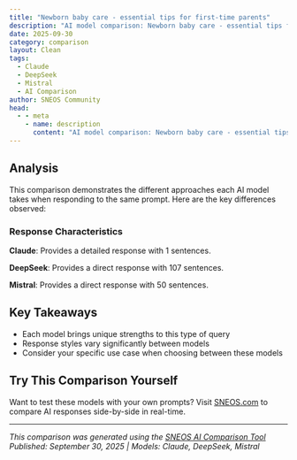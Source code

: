 ```yaml
---
title: "Newborn baby care - essential tips for first-time parents"
description: "AI model comparison: Newborn baby care - essential tips for first-time parents..."
date: 2025-09-30
category: comparison
layout: Clean
tags:
  - Claude
  - DeepSeek
  - Mistral
  - AI Comparison
author: SNEOS Community
head:
  - - meta
    - name: description
      content: "AI model comparison: Newborn baby care - essential tips for first-time parents..."
---
```


<ChatComparison
  title="Newborn baby care - essential tips for first-time parents"
  prompt="Newborn baby care - essential tips for first-time parents"
  :responses='{"Claude": "# Newborn Baby Care: Essential Tips for First-Time Parents\n\n## **Feeding Your Baby**\n\n### Breastfeeding\n- **Frequency**: Feed every 2-3 hours (8-12 times per day)\n- **Signs of hunger**: Rooting, sucking motions, fussiness\n- **Proper latch**: Baby\u0027s mouth should cover most of the areola\n- **Duration**: 15-20 minutes per breast initially\n\n### Formula Feeding\n- **Amount**: 1-3 oz every 2-4 hours in first weeks\n- **Preparation**: Always follow formula instructions exactly\n- **Temperature**: Room temperature or slightly warm\n- **Sterilization**: Clean bottles and nipples thoroughly\n\n## **Sleep Safety \u0026 Patterns**\n\n### Safe Sleep Guidelines\n- Always place baby on their **back** to sleep\n- Use a **firm mattress** with fitted sheet only\n- **No blankets, pillows, or toys** in crib\n- Room-sharing (not bed-sharing) is recommended\n\n### Sleep Expectations\n- Newborns sleep 14-17 hours per day\n- Sleep cycles are 2-4 hours initially\n- Day/night confusion is normal for first 6-8 weeks\n\n## **Diaper Changing**\n\n### Basics\n- Change every 2-3 hours or when soiled\n- Clean thoroughly with wipes or warm water\n- Apply diaper cream if needed for rash prevention\n- Ensure diaper isn\u0027t too tight or loose\n\n### Signs of Problems\n- Persistent diaper rash\n- Strong-smelling urine\n- No wet diapers for 6\u002B hours\n\n## **Bathing Your Newborn**\n\n### First Weeks\n- **Sponge baths** until umbilical cord heals\n- 2-3 times per week is sufficient\n- Use lukewarm water and mild baby soap\n- Support head and neck at all times\n\n### Bath Safety\n- Never leave baby alone, even for seconds\n- Water temperature: 98-100\u00B0F (37-38\u00B0C)\n- Fill tub with only 2-3 inches of water\n\n## **Health \u0026 Medical Care**\n\n### Normal Newborn Characteristics\n- Soft spots (fontanelles) on head\n- Irregular breathing patterns\n- Frequent hiccups and sneezing\n- Peeling skin in first weeks\n\n### When to Call the Doctor\n**Immediate attention needed:**\n- Fever over 100.4\u00B0F (38\u00B0C)\n- Difficulty breathing\n- Persistent vomiting\n- Signs of dehydration\n- Extreme lethargy or difficulty waking\n\n### Regular Checkups\n- First visit within 3-5 days after birth\n- Follow recommended vaccination schedule\n- Track growth and development milestones\n\n## **Soothing a Crying Baby**\n\n### Common Reasons for Crying\n- Hunger\n- Need for diaper change\n- Tiredness\n- Overstimulation\n- Need for comfort/attention\n\n### Soothing Techniques\n- **Swaddling**: Wrap snugly in blanket\n- **Shushing**: Make gentle \u0022shh\u0022 sounds\n- **Swinging**: Gentle rocking or bouncing\n- **Sucking**: Pacifier or clean finger\n- **Side/stomach position**: While awake and supervised\n\n## **Understanding Your Baby\u0027s Cues**\n\n### Hunger Cues\n- Rooting and turning toward breast/bottle\n- Sucking on hands or lips\n- Smacking lips\n- Early fussiness\n\n### Tired Cues\n- Yawning\n- Rubbing eyes\n- Becoming fussy or cranky\n- Staring blankly\n\n### Overstimulation Signs\n- Turning away from stimulation\n- Arching back\n- Clenched fists\n- Crying that\u0027s hard to soothe\n\n## **Bonding and Development**\n\n### Bonding Activities\n- Skin-to-skin contact\n- Talking and singing to baby\n- Making eye contact during feeding\n- Gentle massage\n\n### Early Development\n- Babies can see 8-12 inches initially\n- They recognize parents\u0027 voices from birth\n- Tummy time is important for development (when awake and supervised)\n\n## **Self-Care for Parents**\n\n### Essential Reminders\n- **Rest when baby sleeps** - housework can wait\n- **Accept help** from family and friends\n- **Take breaks** - it", "DeepSeek": "Of course! Congratulations! Becoming a first-time parent is a beautiful, overwhelming, and incredible journey. This guide breaks down the absolute essentials into manageable chunks. Remember, you will learn and become an expert on *your* baby faster than you think.\n\n### The Golden Rule for New Parents\n**Trust your instincts.** You will get a lot of advice (solicited and unsolicited). Listen, smile, nod, and then do what feels right for you and your baby. You know them better than anyone.\n\n---\n\n### 1. The First Few Days: Survival Mode\n\nThis phase is all about recovery (for mom) and adjustment (for everyone).\n\n* **Feeding is #1:** Whether breastfeeding or formula-feeding, expect to feed your baby **8-12 times in 24 hours** (that\u0027s every 2-3 hours). Watch for hunger cues: rooting (turning head with open mouth), sucking on hands, and fussing. Don\u0027t wait for a full cry.\n * **Breastfeeding:** It can be challenging. Seek help from a lactation consultant if you\u0027re in pain or baby isn\u0027t latching well. It shouldn\u0027t be excruciating.\n * **Formula Feeding:** Follow package instructions precisely. It\u2019s a wonderful way to nourish your baby.\n* **Sleep When the Baby Sleeps:** This is clich\u00E9 but true. Let the dishes and laundry wait. Your rest is more important than a spotless house.\n* **Diaper Output is a Key Sign:** In the first week, track wet and dirty diapers. This is the best indicator that baby is getting enough milk. The hospital will give you a guide, but generally, you should see increasing numbers each day.\n* **The Umbilical Cord Stump:** Keep it clean and dry. Fold the diaper down so it doesn\u0027t cover it. It will fall off on its own in 1-3 weeks. A little dried blood is normal.\n* **Visitors:** Set boundaries. It\u0027s okay to ask people to wash their hands, avoid visiting if they\u0027re sick, and to keep visits short. Don\u0027t feel pressured to host.\n\n---\n\n### 2. Mastering the Basics\n\n#### **A. Diapering**\n* **Supplies:** Have a station with diapers, wipes, a change pad, and diaper cream (use a barrier cream like zinc oxide at every change to prevent rash).\n* **Frequency:** Change every 2-3 hours, or immediately after they poop.\n* **The Wipe:** For girls, **wipe front to back** to prevent UTIs.\n\n#### **B. Bathing**\n* **Sponge baths only** until the umbilical cord stump falls off.\n* **Frequency:** 2-3 times a week is plenty. Too much bathing can dry out their sensitive skin.\n* **Safety First:**\n * Gather everything (tub, towel, washcloth, clean diaper, clothes) *before* you start.\n * **Never, ever** leave the baby unattended, not even for a second.\n * Test the water with your wrist or elbow\u2014it should be warm, not hot.\n\n#### **C. Dressing Your Baby**\n* **The General Rule:** Dress your baby in **one more layer than you are comfortable wearing.**\n* **Check for Comfort:** Feel their chest or back of their neck. Hands and feet are often cool and are not a good indicator.\n* **Avoid Overheating:** This is a SIDS risk factor. No hats indoors once you\u0027re home from the hospital unless the room is very cold.\n\n#### **D. Soothing a Crying Baby**\nBabies cry. It\u0027s their only way to communicate. Run through this checklist:\n1. **Hunger:** Offer a feed.\n2. **Diaper:** Check for wetness or poop.\n3. **Sleep:** Are they overtired? Help them sleep.\n4. **Comfort:** Do they need to be held, swaddled, or rocked?\n5. **Gas:** Try gentle tummy massage or bicycling their legs.\n\n**Soothing Techniques:** The **5 S\u0027s** from Dr. Harvey Karp\u0027s \u0022Happiest Baby on the Block\u0022 are magic for many:\n1. **Swaddle** (snugly, with arms down).\n2. **Side or Stomach** position (while holding them, *never* for sleep).\n3. **Shush** (a loud \u0022shush\u0022 sound right near their ear, or use a white noise machine).\n4. **Swing** (gentle, rhythmic jiggling or rocking).\n5. **Suck** (offer a pacifier or a clean finger).\n\n---\n\n### 3. Safe Sleep is Non-Negotiable\n\nFollow the **ABCs of Safe Sleep** to drastically reduce the risk of SIDS (Sudden Infant Death Syndrome):\n\n* **A - Alone:** Baby should sleep alone in their own sleep space (bassinet, crib). No pillows, toys, blankets, or loose bedding.\n* **B - On their Back:** *Always* place your baby on their back to sleep, for every sleep, until they are 1 year old.\n* **C - In a Crib (or Bassinet):** Use a firm, flat mattress with a fitted sheet only. The sleep space should be in your room, close to your bed, for at least the first 6 months.\n\n---\n\n### 4. Feeding \u0026 Growth\n\n* **Follow Baby\u0027s Lead:** Feed on demand in the early weeks. Their stomach is tiny and empties quickly.\n* **Burping:** Burp them during and after a feed. Try different positions: over your shoulder, sitting on your lap, or lying face-down across your knees.\n* **Growth Spurts:** Around 2-3 weeks, 6 weeks, and 3 months, your baby may want to \u0022cluster feed\u0022 (feed almost constantly for a few hours). This is normal and helps increase your milk supply if breastfeeding.\n* **Trust the Output:** A good number of wet/dirty diapers and steady weight gain at pediatrician check-ups are the best signs they\u0027re getting enough.\n\n---\n\n### 5. Your Well-Being Matters Too\n\n* **The \u0022Fourth Trimester\u0022:** The first three months are a huge adjustment. Be kind to yourselves. You are not just parents; you are also individuals and partners.\n* **Postpartum Emotions:** It\u0027s normal to feel weepy and overwhelmed (\u0022baby blues\u0022). If these feelings are intense, last more than two weeks, or you have thoughts of harming yourself or the baby, **this is postpartum depression/anxiety and you need to talk to your doctor immediately.** It is treatable.\n* **Ask for and Accept Help:** Let people bring you meals, do your laundry, or watch the baby so you can shower or nap.\n* **Connect:** Talk to your partner about how you\u0027re feeling. Text other parent friends. You are not alone.\n\n### Quick Checklist for Your First Trip Out of the House\n* Diapers (pack more than you think you\u0027ll need)\n* Wipes\n* A full change of clothes (for blowouts!)\n* Burp cloths\n* Bottles and formula (if using)\n* A pacifier (if you use one)\n* A blanket for warmth or for a clean surface\n\n**Final Tip:** You will make \u0022mistakes.\u0022 The baby will cry and you won\u0027t know why. You\u0027ll put the diaper on backwards. It\u0027s all part of the process. **You are the perfect parent for your child.** Breathe, cuddle your baby, and take it one day\u2014or one hour\u2014at a time. You\u0027ve got this", "Mistral": "Congratulations on your new baby! Here are some essential tips for first-time parents to help you navigate newborn baby care:\n\n### 1. **Feeding**\n- **Breastfeeding:** If you choose to breastfeed, aim for 8-12 feedings per day. Ensure a good latch to prevent sore nipples and to ensure the baby gets enough milk.\n- **Bottle-Feeding:** If you\u0027re using formula, follow the instructions on the package carefully. Sterilize bottles and nipples before each use.\n- **Burping:** Burp your baby after each feeding to help prevent gas and discomfort.\n\n### 2. **Sleeping**\n- **Safe Sleep Practices:** Always place your baby on their back to sleep to reduce the risk of SIDS (Sudden Infant Death Syndrome). Use a firm, flat sleep surface and avoid soft bedding, pillows, and blankets.\n- **Sleep Environment:** Keep the room at a comfortable temperature (around 68-72\u00B0F or 20-22\u00B0C) and use a sleep sack instead of blankets.\n- **Routine:** Establish a bedtime routine early on, which can include a bath, massage, and a quiet environment.\n\n### 3. **Diapering**\n- **Changing Frequency:** Change your baby\u0027s diaper frequently to prevent diaper rash. Aim for 8-10 changes per day.\n- **Cleaning:** Use warm water and a soft cloth to clean the diaper area. Avoid using wipes with alcohol or fragrances.\n- **Diaper Rash:** Apply a barrier cream or ointment to prevent and treat diaper rash.\n\n### 4. **Bathing**\n- **Sponge Baths:** Until the umbilical cord falls off (usually within 1-2 weeks), give your baby sponge baths.\n- **Bathing Technique:** Use a mild, fragrance-free baby soap and warm water. Support your baby\u0027s head and neck with one hand while washing with the other.\n- **Frequency:** Bathe your baby 2-3 times a week. Daily baths can dry out their skin.\n\n### 5. **Health and Safety**\n- **Vaccinations:** Follow the recommended vaccination schedule to protect your baby from preventable diseases.\n- **Well-Child Visits:** Schedule regular check-ups with your pediatrician to monitor your baby\u0027s growth and development.\n- **Safety Measures:** Baby-proof your home by covering electrical outlets, securing furniture, and keeping small objects out of reach.\n\n### 6. **Comfort and Soothing**\n- **Swaddling:** Swaddling can help your baby feel secure and sleep better. Make sure to swaddle correctly to avoid hip dysplasia.\n- **White Noise:** Use a white noise machine or app to create a soothing environment.\n- **Skin-to-Skin Contact:** Hold your baby close to your skin to promote bonding and comfort.\n\n### 7. **Development**\n- **Tummy Time:** Place your baby on their tummy for short periods each day to strengthen their neck and shoulder muscles.\n- **Interaction:** Talk, sing, and read to your baby to stimulate their cognitive development.\n- **Playtime:** Use age-appropriate toys and activities to encourage motor skills and sensory development.\n\n### 8. **Self-Care for Parents**\n- **Rest:** Take turns with your partner to get enough sleep.\n- **Support:** Don\u0027t hesitate to ask for help from family, friends, or a postpartum doula.\n- **Mental Health:** Pay attention to your own mental health. Postpartum depression is common; seek help if you feel overwhelmed.\n\n### 9. **Bonding**\n- **Skin-to-Skin:** Spend time with your baby skin-to-skin to promote bonding.\n- **Eye Contact:** Make eye contact and smile at your baby to build a strong emotional connection.\n- **Respond to Cries:** Respond promptly to your baby\u0027s cries to build trust and security.\n\n### 10. **Education**\n- **Reading:** Read books and articles about newborn care to stay informed.\n- **Classes:** Consider taking a newborn care class or joining a parenting group for support and advice.\n\nEnjoy this special time with your new baby!"}' 
  published-date="22:46"
/>

## Analysis

This comparison demonstrates the different approaches each AI model takes when responding to the same prompt. Here are the key differences observed:

### Response Characteristics

**Claude**: Provides a detailed response with 1 sentences. 

**DeepSeek**: Provides a direct response with 107 sentences. 

**Mistral**: Provides a direct response with 50 sentences. 

## Key Takeaways

- Each model brings unique strengths to this type of query
- Response styles vary significantly between models
- Consider your specific use case when choosing between these models

## Try This Comparison Yourself

Want to test these models with your own prompts? Visit [SNEOS.com](https://sneos.com) to compare AI responses side-by-side in real-time.

---

*This comparison was generated using the [SNEOS AI Comparison Tool](https://sneos.com)*
*Published: September 30, 2025 | Models: Claude, DeepSeek, Mistral*
